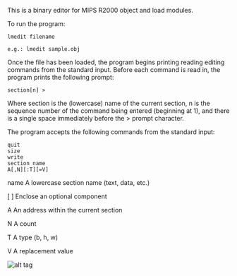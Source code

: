 This is a binary editor for MIPS R2000 object and load modules.

To run the program:

    lmedit filename
    
    e.g.: lmedit sample.obj

Once the file has been loaded, the program begins printing reading editing commands from the standard input. Before each command is read in, the program prints the following prompt:

    section[n] >
    
Where section is the (lowercase) name of the current section, n is the sequence number of the command being entered (beginning at 1), and there is a single space immediately before the > prompt character.

The program accepts the following commands from the standard input:
    
    quit
    size
    write
    section name
    A[,N][:T][=V]

name	A lowercase section name (text, data, etc.)

[ ]	Enclose an optional component

A	An address within the current section

N	A count

T	A type (b, h, w)

V	A replacement value


![alt tag](https://raw.githubusercontent.com/qyqzyd/R2000_Module_Editor/master/R2K_img.png)
